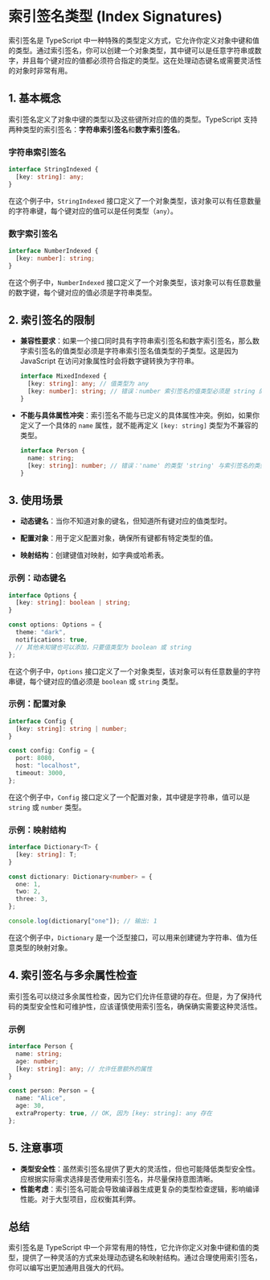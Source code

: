 # 索引签名类型 (Index Signatures)

索引签名是 TypeScript 中一种特殊的类型定义方式，它允许你定义对象中键和值的类型。通过索引签名，你可以创建一个对象类型，其中键可以是任意字符串或数字，并且每个键对应的值都必须符合指定的类型。这在处理动态键名或需要灵活性的对象时非常有用。

## 1. **基本概念**

索引签名定义了对象中键的类型以及这些键所对应的值的类型。TypeScript 支持两种类型的索引签名：**字符串索引签名**和**数字索引签名**。

### 字符串索引签名

```typescript
interface StringIndexed {
  [key: string]: any;
}
```

在这个例子中，`StringIndexed` 接口定义了一个对象类型，该对象可以有任意数量的字符串键，每个键对应的值可以是任何类型（`any`）。

### 数字索引签名

```typescript
interface NumberIndexed {
  [key: number]: string;
}
```

在这个例子中，`NumberIndexed` 接口定义了一个对象类型，该对象可以有任意数量的数字键，每个键对应的值必须是字符串类型。

## 2. **索引签名的限制**

- **兼容性要求**：如果一个接口同时具有字符串索引签名和数字索引签名，那么数字索引签名的值类型必须是字符串索引签名值类型的子类型。这是因为 JavaScript 在访问对象属性时会将数字键转换为字符串。

  ```typescript
  interface MixedIndexed {
    [key: string]: any; // 值类型为 any
    [key: number]: string; // 错误：number 索引签名的值类型必须是 string 的子类型
  }
  ```

- **不能与具体属性冲突**：索引签名不能与已定义的具体属性冲突。例如，如果你定义了一个具体的 `name` 属性，就不能再定义 `[key: string]` 类型为不兼容的类型。

  ```typescript
  interface Person {
    name: string;
    [key: string]: number; // 错误：'name' 的类型 'string' 与索引签名的类型 'number' 不兼容
  }
  ```

## 3. **使用场景**

- **动态键名**：当你不知道对象的键名，但知道所有键对应的值类型时。
- **配置对象**：用于定义配置对象，确保所有键都有特定类型的值。

- **映射结构**：创建键值对映射，如字典或哈希表。

### 示例：动态键名

```typescript
interface Options {
  [key: string]: boolean | string;
}

const options: Options = {
  theme: "dark",
  notifications: true,
  // 其他未知键也可以添加，只要值类型为 boolean 或 string
};
```

在这个例子中，`Options` 接口定义了一个对象类型，该对象可以有任意数量的字符串键，每个键对应的值必须是 `boolean` 或 `string` 类型。

### 示例：配置对象

```typescript
interface Config {
  [key: string]: string | number;
}

const config: Config = {
  port: 8080,
  host: "localhost",
  timeout: 3000,
};
```

在这个例子中，`Config` 接口定义了一个配置对象，其中键是字符串，值可以是 `string` 或 `number` 类型。

### 示例：映射结构

```typescript
interface Dictionary<T> {
  [key: string]: T;
}

const dictionary: Dictionary<number> = {
  one: 1,
  two: 2,
  three: 3,
};

console.log(dictionary["one"]); // 输出: 1
```

在这个例子中，`Dictionary` 是一个泛型接口，可以用来创建键为字符串、值为任意类型的映射对象。

## 4. **索引签名与多余属性检查**

索引签名可以绕过多余属性检查，因为它们允许任意键的存在。但是，为了保持代码的类型安全性和可维护性，应该谨慎使用索引签名，确保确实需要这种灵活性。

### 示例

```typescript
interface Person {
  name: string;
  age: number;
  [key: string]: any; // 允许任意额外的属性
}

const person: Person = {
  name: "Alice",
  age: 30,
  extraProperty: true, // OK, 因为 [key: string]: any 存在
};
```

## 5. **注意事项**

- **类型安全性**：虽然索引签名提供了更大的灵活性，但也可能降低类型安全性。应根据实际需求选择是否使用索引签名，并尽量保持意图清晰。
- **性能考虑**：索引签名可能会导致编译器生成更复杂的类型检查逻辑，影响编译性能。对于大型项目，应权衡其利弊。

## 总结

索引签名是 TypeScript 中一个非常有用的特性，它允许你定义对象中键和值的类型，提供了一种灵活的方式来处理动态键名和映射结构。通过合理使用索引签名，你可以编写出更加通用且强大的代码。
